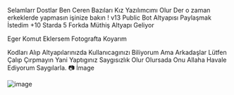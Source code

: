 Selamlarr Dostlar Ben Ceren Bazıları Kız Yazılımcımı Olur Der o zaman erkeklerde yapmasın işinize bakın ! v13 Public Bot Altyapısı Paylaşmak İstedim +10 Starda 5 Forkda Müthiş Altyapı Geliyor

Eger Komut Eklersem Fotografta Koyarım

Kodları Alıp Altyapılarınızda Kullanıcagınızı Biliyorum Ama Arkadaşlar Lütfen Çalıp Çırpmayın Yani Yaptıgınız Saygısızlık Olur Olursada Onu Allaha Havale Ediyorum Saygılarla.
📷 İmage

![image](https://cdn.discordapp.com/attachments/1005468405811396620/1017855310200832030/unknown.png)

